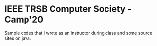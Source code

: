 # IEEE TRSB Computer Society - Camp'20
Sample codes that I wrote as an instructor during class and some source sites on java.
